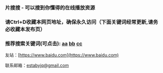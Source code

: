 ### 片搜搜 - 可以搜到你懂得的在线播放资源

### 请Ctrl+D收藏本网页地址，确保永久访问（下面关键词经常更新,请务必收藏本发布页）

### 推荐搜索关键词(可点击): [aa](https://www.baidu.com/s?wd=aa) [bb](https://www.baidu.com/s?wd=bb) [cc](https://www.baidu.com/s?wd=cc)

友站：[https://www.baidu.com](https://www.baidu.com)

联系邮箱：[estabyjq@gmail.com](estabyjq@gmail.com)